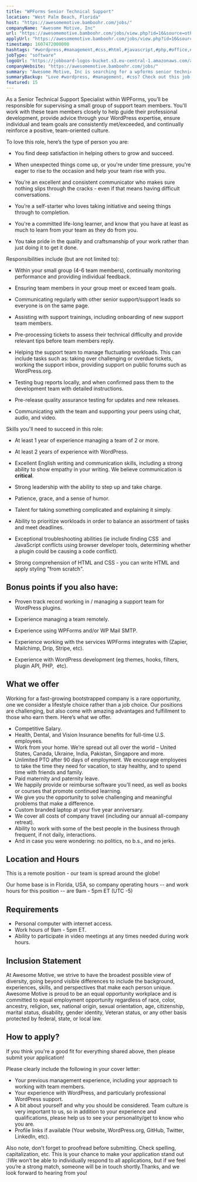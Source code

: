 ```yaml
---
title: "WPForms Senior Technical Support"
location: "West Palm Beach, Florida"
host: "https://awesomemotive.bamboohr.com/jobs/"
companyName: "Awesome Motive, Inc"
url: "https://awesomemotive.bamboohr.com/jobs/view.php?id=16&source=other"
applyUrl: "https://awesomemotive.bamboohr.com/jobs/view.php?id=16&source=other"
timestamp: 1607472000000
hashtags: "#wordpress,#management,#css,#html,#javascript,#php,#office,#branding,#git,#operations"
jobType: "software"
logoUrl: "https://jobboard-logos-bucket.s3.eu-central-1.amazonaws.com/awesome-motive-inc"
companyWebsite: "https://awesomemotive.bamboohr.com/jobs/"
summary: "Awesome Motive, Inc is searching for a wpforms senior technical support that has 1 year of experience managing a team of 2 or more."
summaryBackup: "Love #wordpress, #management, #css? Check out this job post!"
featured: 15
---
```


As a Senior Technical Support Specialist within WPForms, you’ll be responsible for supervising a small group of support team members. You'll work with these team members closely to help guide their professional development, provide advice through your WordPress expertise, ensure individual and team goals are consistently met/exceeded, and continually reinforce a positive, team-oriented culture.

To love this role, here’s the type of person you are:

*   You find deep satisfaction in helping others to grow and succeed.
*   When unexpected things come up, or you're under time pressure, you're eager to rise to the occasion and help your team rise with you.  
    
*   You’re an excellent and consistent communicator who makes sure nothing slips through the cracks - even if that means having difficult conversations.
*   You’re a self-starter who loves taking initiative and seeing things through to completion.
*   You're a committed life-long learner, and know that you have at least as much to learn from your team as they do from you.
*   You take pride in the quality and craftsmanship of your work rather than just doing it to get it done.  
    

Responsibilities include (but are not limited to):

*   Within your small group (4-6 team members), continually monitoring performance and providing individual feedback.
*   Ensuring team members in your group meet or exceed team goals.
*   Communicating regularly with other senior support/support leads so everyone is on the same page.
*   Assisting with support trainings, including onboarding of new support team members.
*   Pre-processing tickets to assess their technical difficulty and provide relevant tips before team members reply.
*   Helping the support team to manage fluctuating workloads. This can include tasks such as: taking over challenging or overdue tickets, working the support inbox, providing support on public forums such as WordPress.org.  
    
*   Testing bug reports locally, and when confirmed pass them to the development team with detailed instructions.
*   Pre-release quality assurance testing for updates and new releases.  
    
*   Communicating with the team and supporting your peers using chat, audio, and video.

Skills you'll need to succeed in this role:

*   At least 1 year of experience managing a team of 2 or more.
*   At least 2 years of experience with WordPress.
*   Excellent English writing and communication skills, including a strong ability to show empathy in your writing. We believe communication is **critical**.
*   Strong leadership with the ability to step up and take charge.
*   Patience, grace, and a sense of humor.
*   Talent for taking something complicated and explaining it simply.  
    
*   Ability to prioritize workloads in order to balance an assortment of tasks and meet deadlines.
*   Exceptional troubleshooting abilities (ie include finding CSS  and JavaScript conflicts using browser developer tools, determining whether a plugin could be causing a code conflict).  
    
*   Strong comprehension of HTML and CSS - you can write HTML and apply styling "from scratch".  
    

## Bonus points if you also have:

*   Proven track record working in / managing a support team for WordPress plugins.  
    
*   Experience managing a team remotely.
*   Experience using WPForms and/or WP Mail SMTP.
*   Experience working with the services WPForms integrates with (Zapier, Mailchimp, Drip, Stripe, etc).
*   Experience with WordPress development (eg themes, hooks, filters, plugin API, PHP,  etc).

## What we offer

Working for a fast-growing bootstrapped company is a rare opportunity, one we consider a lifestyle choice rather than a job choice. Our positions are challenging, but also come with amazing advantages and fulfillment to those who earn them. Here’s what we offer.

*   Competitive Salary.
*   Health, Dental, and Vision Insurance benefits for full-time U.S. employees.
*   Work from your home. We’re spread out all over the world – United States, Canada, Ukraine, India, Pakistan, Singapore and more.
*   Unlimited PTO after 90 days of employment. We encourage employees to take the time they need for vacation, to stay healthy, and to spend time with friends and family.
*   Paid maternity and paternity leave.
*   We happily provide or reimburse software you’ll need, as well as books or courses that promote continued learning.
*   We give you the opportunity to solve challenging and meaningful problems that make a difference.
*   Custom branded laptop at your five year anniversary.
*   We cover all costs of company travel (including our annual all-company retreat).
*   Ability to work with some of the best people in the business through frequent, if not daily, interactions.
*   And in case you were wondering: no politics, no b.s., and no jerks.

## Location and Hours

This is a remote position - our team is spread around the globe!

Our home base is in Florida, USA, so company operating hours -- and work hours for this position -- are 9am - 5pm ET (UTC -5)

## Requirements

*   Personal computer with internet access.
*   Work hours of 9am - 5pm ET.
*   Ability to participate in video meetings at any times needed during work hours.

## Inclusion Statement

At Awesome Motive, we strive to have the broadest possible view of diversity, going beyond visible differences to include the background, experiences, skills, and perspectives that make each person unique. Awesome Motive is proud to be an equal opportunity workplace and is committed to equal employment opportunity regardless of race, color, ancestry, religion, sex, national origin, sexual orientation, age, citizenship, marital status, disability, gender identity, Veteran status, or any other basis protected by federal, state, or local law.

## How to apply?

If you think you're a good fit for everything shared above, then please submit your application!

Please clearly include the following in your cover letter:

*   Your previous management experience, including your approach to working with team members.
*   Your experience with WordPress, and particularly professional WordPress support.
*   A bit about yourself and why you should be considered. Team culture is very important to us, so in addition to your experience and qualifications, please help us to see your personality/get to know who you are.
*   Profile links if available (Your website, WordPress.org, GitHub, Twitter, LinkedIn, etc).

Also note, don't forget to proofread before submitting. Check spelling, capitalization, etc. This is your chance to make your application stand out :)We won’t be able to individually respond to all applications, but if we feel you’re a strong match, someone will be in touch shortly.Thanks, and we look forward to hearing from you!
